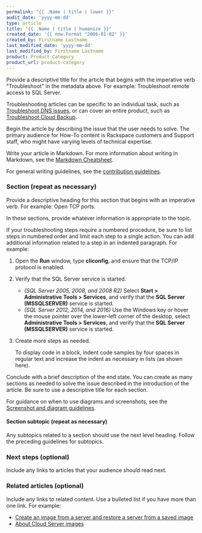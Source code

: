 ```yaml
---
permalink: "{{ .Name | title | lower }}"
audit_date: 'yyyy-mm-dd'
type: article
title: "{{ .Name | title | humanize }}"
created_date: '{{ now.Format "2006-01-02" }}'
created_by: Firstname Lastname
last_modified_date: 'yyyy-mm-dd'
last_modified_by: Firstname Lastname
product: Product Category
product_url: product-category
---
```


Provide a descriptive title for the article that begins with the imperative verb "Troubleshoot" in
the metadata above. For example: Troubleshoot remote access to SQL Server.

Troubleshooting articles can be specific to an individual task, such as [Troubleshoot DNS issues](/how-to/troubleshooting-dns-issues), or can cover an entire product, such as [Troubleshoot Cloud Backup](/how-to/cloud-backup-troubleshooting).

Begin the article by describing the issue that the user needs to solve. The primary audience for
How-To content is Rackspace customers and Support staff, who might have varying levels of technical
expertise.

Write your article in Markdown. For more information about writing in Markdown, see the [Markdown
Cheatsheet](https://github.com/adam-p/markdown-here/wiki/Markdown-Cheatsheet).

For general writing guidelines, see the [contribution
guidelines](https://github.com/rackerlabs/rackspace-how-to/blob/master/CONTRIBUTING.md).

### Section (repeat as necessary)

Provide a descriptive heading for this section that begins with an imperative verb. For example:
Open TCP ports.

In these sections, provide whatever information is appropriate to the topic.

If your troubleshooting steps require a numbered procedure, be sure to list steps in numbered order
and limit each step to a single action. You can add additional information related to a step in an
indented paragraph. For example:

1. Open the **Run** window, type **cliconfig**, and ensure that the TCP/IP protocol is enabled.

2. Verify that the SQL Server service is started.

   - *(SQL Server 2005, 2008, and 2008 R2)* Select **Start > Administrative Tools > Services**, and
     verify that the **SQL Server (MSSQLSERVER)** service is started.
   - *(SQL Server 2012, 2014, and 2016)* Use the Windows key or hover the mouse pointer over the
     lower-left corner of the desktop, select **Administrative Tools > Services**, and verify that
     the **SQL Server (MSSQLSERVER)** service is started.

3. Create more steps as needed.

   To display code in a block, indent code samples by four spaces in regular text and increase the
   indent as necessary in lists (as shown here).

Conclude with a brief description of the end state. You can create as many sections as needed to
solve the issue described in the introduction of the article. Be sure to use a descriptive title for
each section.

For guidance on when to use diagrams and screenshots, see the [Screenshot and diagram
guidelines](http://rackerlabs.github.io/docs-rackspace/style-guide/screenshot-diagram-guidelines.html).

#### Section subtopic (repeat as necessary)

Any subtopics related to a section should use the next level heading. Follow the preceding
guidelines for subtopics.

### Next steps (optional)

Include any links to articles that your audience should read next.

### Related articles (optional)

Include any links to related content. Use a bulleted list if you have more than one link. For
example:

- [Create an image from a server and restore a server from a saved
  image](/how-to/create-an-image-from-a-server-and-restore-a-server-from-a-saved-image)
- [About Cloud Server images](/how-to/about-cloud-server-images)
